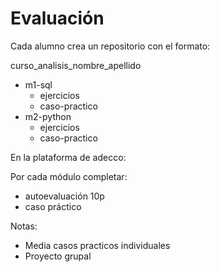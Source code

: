 # Evaluación

Cada alumno crea un repositorio con el formato:

curso_analisis_nombre_apellido

- m1-sql
  - ejercicios
  - caso-practico
- m2-python
  - ejercicios
  - caso-practico

En la plataforma de adecco:

Por cada módulo completar:

- autoevaluación 10p
- caso práctico

Notas:

- Media casos practicos individuales
- Proyecto grupal
